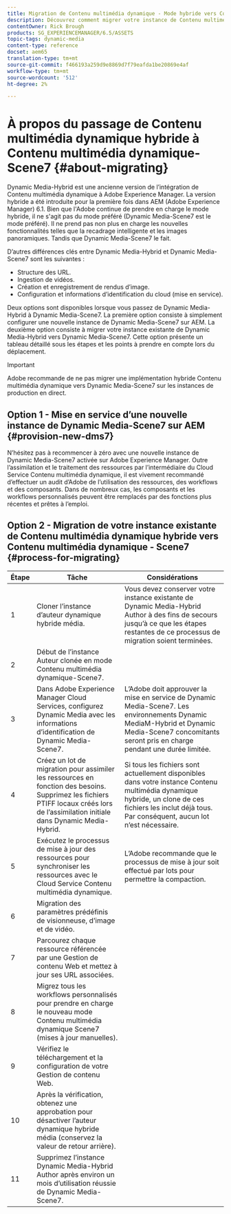 ```yaml
---
title: Migration de Contenu multimédia dynamique - Mode hybride vers Contenu multimédia dynamique - Mode S7
description: Découvrez comment migrer votre instance de Contenu multimédia dynamique - Mode hybride vers Contenu multimédia dynamique - Mode S7
contentOwner: Rick Brough
products: SG_EXPERIENCEMANAGER/6.5/ASSETS
topic-tags: dynamic-media
content-type: reference
docset: aem65
translation-type: tm+mt
source-git-commit: f466193a259d9e8869d7f79eafda1be20869e4af
workflow-type: tm+mt
source-wordcount: '512'
ht-degree: 2%

---
```



# À propos du passage de Contenu multimédia dynamique hybride à Contenu multimédia dynamique-Scene7 {#about-migrating}

Dynamic Media-Hybrid est une ancienne version de l’intégration de Contenu multimédia dynamique à Adobe Experience Manager. La version hybride a été introduite pour la première fois dans AEM (Adobe Experience Manager) 6.1. Bien que l&#39;Adobe continue de prendre en charge le mode hybride, il ne s&#39;agit pas du mode préféré (Dynamic Media-Scene7 est le mode préféré). Il ne prend pas non plus en charge les nouvelles fonctionnalités telles que la recadrage intelligente et les images panoramiques. Tandis que Dynamic Media-Scene7 le fait.

D’autres différences clés entre Dynamic Media-Hybrid et Dynamic Media-Scene7 sont les suivantes :

* Structure des URL.
* Ingestion de vidéos.
* Création et enregistrement de rendus d’image.
* Configuration et informations d’identification du cloud (mise en service).

Deux options sont disponibles lorsque vous passez de Dynamic Media-Hybrid à Dynamic Media-Scene7. La première option consiste à simplement configurer une nouvelle instance de Dynamic Media-Scene7 sur AEM. La deuxième option consiste à migrer votre instance existante de Dynamic Media-Hybrid vers Dynamic Media-Scene7. Cette option présente un tableau détaillé sous les étapes et les points à prendre en compte lors du déplacement.

>[!IMPORTANT]
>
>Adobe recommande de ne pas migrer une implémentation hybride Contenu multimédia dynamique vers Dynamic Media-Scene7 sur les instances de production en direct.

## Option 1 - Mise en service d’une nouvelle instance de Dynamic Media-Scene7 sur AEM {#provision-new-dms7}

N’hésitez pas à recommencer à zéro avec une nouvelle instance de Dynamic Media-Scene7 activée sur Adobe Experience Manager. Outre l’assimilation et le traitement des ressources par l’intermédiaire du Cloud Service Contenu multimédia dynamique, il est vivement recommandé d’effectuer un audit d’Adobe de l’utilisation des ressources, des workflows et des composants. Dans de nombreux cas, les composants et les workflows personnalisés peuvent être remplacés par des fonctions plus récentes et prêtes à l’emploi.

## Option 2 - Migration de votre instance existante de Contenu multimédia dynamique hybride vers Contenu multimédia dynamique - Scene7 {#process-for-migrating}

| Étape | Tâche | Considérations |
|---|---|---|
| 1 | Cloner l’instance d’auteur dynamique hybride média. | Vous devez conserver votre instance existante de Dynamic Media-Hybrid Author à des fins de secours jusqu’à ce que les étapes restantes de ce processus de migration soient terminées. |
| 2 | Début de l’instance Auteur clonée en mode Contenu multimédia dynamique-Scene7. |  |
| 3 | Dans Adobe Experience Manager Cloud Services, configurez Dynamic Media avec les informations d’identification de Dynamic Media-Scene7. | L’Adobe doit approuver la mise en service de Dynamic Media-Scene7. Les environnements Dynamic MediaM-Hybrid et Dynamic Media-Scene7 concomitants seront pris en charge pendant une durée limitée. |
| 4 | Créez un lot de migration pour assimiler les ressources en fonction des besoins.<br>Supprimez les fichiers PTIFF locaux créés lors de l’assimilation initiale dans Dynamic Media-Hybrid. | Si tous les fichiers sont actuellement disponibles dans votre instance Contenu multimédia dynamique hybride, un clone de ces fichiers les inclut déjà tous. Par conséquent, aucun lot n’est nécessaire. |
| 5 | Exécutez le processus de mise à jour des ressources pour synchroniser les ressources avec le Cloud Service Contenu multimédia dynamique. | L’Adobe recommande que le processus de mise à jour soit effectué par lots pour permettre la compaction. |
| 6 | Migration des paramètres prédéfinis de visionneuse, d’image et de vidéo. |  |
| 7 | Parcourez chaque ressource référencée par une Gestion de contenu Web et mettez à jour ses URL associées. |  |
| 8 | Migrez tous les workflows personnalisés pour prendre en charge le nouveau mode Contenu multimédia dynamique Scene7 (mises à jour manuelles). |  |
| 9 | Vérifiez le téléchargement et la configuration de votre Gestion de contenu Web. |  |
| 10 | Après la vérification, obtenez une approbation pour désactiver l’auteur dynamique hybride média (conservez la valeur de retour arrière). |  |
| 11 | Supprimez l’instance Dynamic Media-Hybrid Author après environ un mois d’utilisation réussie de Dynamic Media-Scene7. |  |
